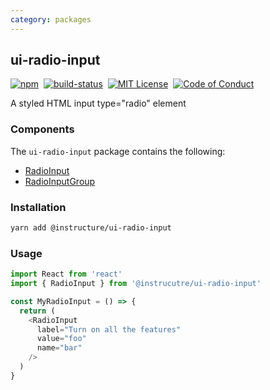 ```yaml
---
category: packages
---
```


## ui-radio-input

[![npm][npm]][npm-url]&nbsp;
[![build-status][build-status]][build-status-url]&nbsp;
[![MIT License][license-badge]][LICENSE]&nbsp;
[![Code of Conduct][coc-badge]][coc]

A styled HTML input type="radio" element

### Components
The `ui-radio-input` package contains the following:
- [RadioInput](#RadioInput)
- [RadioInputGroup](#RadioInputGroup)


### Installation

```sh
yarn add @instructure/ui-radio-input
```

### Usage
```js
import React from 'react'
import { RadioInput } from '@instrucutre/ui-radio-input'

const MyRadioInput = () => {
  return (
    <RadioInput
      label="Turn on all the features"
      value="foo"
      name="bar"
    />
  )
}
```


[npm]: https://img.shields.io/npm/v/@instructure/ui-radio-input.svg
[npm-url]: https://npmjs.com/package/@instructure/ui-radio-input

[build-status]: https://travis-ci.org/instructure/instructure-ui.svg?branch=master
[build-status-url]: https://travis-ci.org/instructure/instructure-ui "Travis CI"

[license-badge]: https://img.shields.io/npm/l/instructure-ui.svg?style=flat-square
[license]: https://github.com/instructure/instructure-ui/blob/master/LICENSE

[coc-badge]: https://img.shields.io/badge/code%20of-conduct-ff69b4.svg?style=flat-square
[coc]: https://github.com/instructure/instructure-ui/blob/master/CODE_OF_CONDUCT.md
